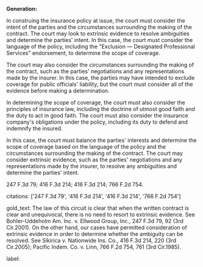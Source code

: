 **Generation:**



In construing the insurance policy at issue, the court must consider the intent of the parties and the circumstances surrounding the making of the contract. The court may look to extrinsic evidence to resolve ambiguities and determine the parties' intent. In this case, the court must consider the language of the policy, including the "Exclusion — Designated Professional Services" endorsement, to determine the scope of coverage.

The court may also consider the circumstances surrounding the making of the contract, such as the parties' negotiations and any representations made by the insurer. In this case, the parties may have intended to exclude coverage for public officials' liability, but the court must consider all of the evidence before making a determination.

In determining the scope of coverage, the court must also consider the principles of insurance law, including the doctrine of utmost good faith and the duty to act in good faith. The court must also consider the insurance company's obligations under the policy, including its duty to defend and indemnify the insured.

In this case, the court must balance the parties' interests and determine the scope of coverage based on the language of the policy and the circumstances surrounding the making of the contract. The court may consider extrinsic evidence, such as the parties' negotiations and any representations made by the insurer, to resolve any ambiguities and determine the parties' intent.

247 F.3d 79; 416 F.3d 214; 416 F.3d 214; 766 F.2d 754. 



citations: ['247 F.3d 79', '416 F.3d 214', '416 F.3d 214', '766 F.2d 754']

gold_text: The law of this circuit is clear that when the written contract is clear and unequivocal, there is no need to resort to extrinsic evidence. See Bohler-Uddeholm Am. Inc. v. Ellwood Group, Inc., 247 F.3d 79, 92 (3rd Cir.2001). On the other hand, our cases have permitted consideration of extrinsic evidence in order to determine whether the ambiguity can be resolved. See Sikirica v. Nationwide Ins. Co., 416 F.3d 214, 220 (3rd Cir.2005); Pacific Indem. Co. v. Linn, 766 F.2d 754, 761 (3rd Cir.1985).

label: 
